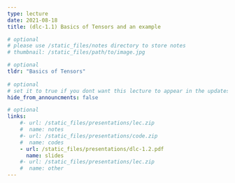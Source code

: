 ```yaml
---
type: lecture
date: 2021-08-18
title: (dlc-1.1) Basics of Tensors and an example

# optional
# please use /static_files/notes directory to store notes
# thumbnail: /static_files/path/to/image.jpg

# optional
tldr: "Basics of Tensors"
  
# optional
# set it to true if you dont want this lecture to appear in the updates section
hide_from_announcments: false

# optional
links: 
    #- url: /static_files/presentations/lec.zip
    #  name: notes
    #- url: /static_files/presentations/code.zip
    #  name: codes
    - url: /static_files/presentations/dlc-1.2.pdf
      name: slides
    #- url: /static_files/presentations/lec.zip
    #  name: other
---
```

